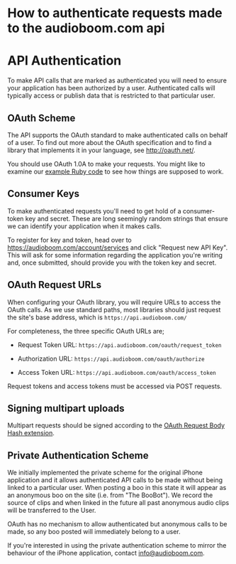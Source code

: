 # How to authenticate requests made to the audioboom.com api

# API Authentication #

To make API calls that are marked as authenticated you will need to ensure your application has been authorized by a user. Authenticated calls will typically access or publish data that is restricted to that particular user.

## OAuth Scheme ##
The API supports the OAuth standard to make authenticated calls on behalf of a user. To find out more about the OAuth specification and to find a library that implements it in your language, see http://oauth.net/.

You should use OAuth 1.0A to make your requests.  You might like to examine our [example Ruby code](https://github.com/audioBoom/audioboo-ruby-oauth) to see how things are supposed to work.


## Consumer Keys ##
To make authenticated requests you'll need to get hold of a consumer-token key and secret. These are long seemingly random strings that ensure we can identify your application when it makes calls.

To register for key and token, head over to https://audioboom.com/account/services and click "Request new API Key". This will ask for some information regarding the application you're writing and, once submitted, should provide you with the token key and secret.

## OAuth Request URLs ##
When configuring your OAuth library, you will require URLs to access the OAuth calls. As we use standard paths, most libraries should just request the site's base address, which is `https://api.audioboom.com/`


For completeness, the three specific OAuth URLs are;

* Request Token URL: `https://api.audioboom.com/oauth/request_token`

* Authorization URL: `https://api.audioboom.com/oauth/authorize`

* Access Token URL: `https://api.audioboom.com/oauth/access_token`

Request tokens and access tokens must be accessed via POST requests.


## Signing multipart uploads ##
Multipart requests should be signed according to the [OAuth Request Body Hash extension](http://oauth.googlecode.com/svn/spec/ext/body_hash/1.0/oauth-bodyhash.html).


## Private Authentication Scheme ##
We initially implemented the private scheme for the original iPhone application and it allows authenticated API calls to be made without being linked to a particular user. When posting a boo in this state it will appear as an anonymous boo on the site (i.e. from "The BooBot"). We record the source of clips and when linked in the future all past anonymous audio clips will be transferred to the User.

OAuth has no mechanism to allow authenticated but anonymous calls to be made, so any boo posted will immediately belong to a user.

If you're interested in using the private authentication scheme to mirror the behaviour of the iPhone application, contact info@audioboom.com.
